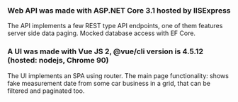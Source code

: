 ### Web API was made with ASP.NET Core 3.1 hosted by IISExpress
The API implements a few REST type API endpoints, one of them features server side data paging.
Mocked database access with EF Core.

### A UI was made with Vue JS 2,  @vue/cli version is 4.5.12 (hosted: nodejs, Chrome 90)
The UI implements an SPA using router.
The main page functionality: shows fake measurement date from some car business in a grid, that can be filtered and paginated too.
